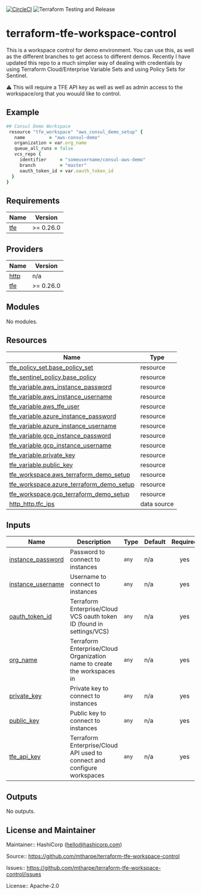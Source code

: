 [![CircleCI](https://dl.circleci.com/status-badge/img/gh/mtharpe/terraform-tfe-workspace-control/tree/master.svg?style=svg)](https://dl.circleci.com/status-badge/redirect/gh/mtharpe/terraform-tfe-workspace-control/tree/master)
![Terraform Testing and Release](https://github.com/mtharpe/terraform-tfe-workspace-control/workflows/Terraform%20Testing%20and%20Release/badge.svg)

# terraform-tfe-workspace-control
This is a workspace control for demo environment. You can use this, as well as the different branches to get access to different demos. Recently I have updated this repo to a much simplier way of dealing with credentials by using Terraform Cloud/Enterprise Variable Sets and using Policy Sets for Sentinel.

:warning: This will require a TFE API key as well as well as admin access to the workspace/org that you wouuld like to control.

## Example

```ruby
## Consul Demo Workspace
 resource "tfe_workspace" "aws_consul_demo_setup" {
   name         = "aws-consul-demo"
   organization = var.org_name
   queue_all_runs = false
   vcs_repo {
     identifier     = "someusername/consul-aws-demo"
     branch         = "master"
     oauth_token_id = var.oauth_token_id
  }
}
```

## Requirements

| Name | Version |
|------|---------|
| <a name="requirement_tfe"></a> [tfe](#requirement\_tfe) | >= 0.26.0 |

## Providers

| Name | Version |
|------|---------|
| <a name="provider_http"></a> [http](#provider\_http) | n/a |
| <a name="provider_tfe"></a> [tfe](#provider\_tfe) | >= 0.26.0 |

## Modules

No modules.

## Resources

| Name | Type |
|------|------|
| [tfe_policy_set.base_policy_set](https://registry.terraform.io/providers/hashicorp/tfe/latest/docs/resources/policy_set) | resource |
| [tfe_sentinel_policy.base_policy](https://registry.terraform.io/providers/hashicorp/tfe/latest/docs/resources/sentinel_policy) | resource |
| [tfe_variable.aws_instance_password](https://registry.terraform.io/providers/hashicorp/tfe/latest/docs/resources/variable) | resource |
| [tfe_variable.aws_instance_username](https://registry.terraform.io/providers/hashicorp/tfe/latest/docs/resources/variable) | resource |
| [tfe_variable.aws_tfe_user](https://registry.terraform.io/providers/hashicorp/tfe/latest/docs/resources/variable) | resource |
| [tfe_variable.azure_instance_password](https://registry.terraform.io/providers/hashicorp/tfe/latest/docs/resources/variable) | resource |
| [tfe_variable.azure_instance_username](https://registry.terraform.io/providers/hashicorp/tfe/latest/docs/resources/variable) | resource |
| [tfe_variable.gcp_instance_password](https://registry.terraform.io/providers/hashicorp/tfe/latest/docs/resources/variable) | resource |
| [tfe_variable.gcp_instance_username](https://registry.terraform.io/providers/hashicorp/tfe/latest/docs/resources/variable) | resource |
| [tfe_variable.private_key](https://registry.terraform.io/providers/hashicorp/tfe/latest/docs/resources/variable) | resource |
| [tfe_variable.public_key](https://registry.terraform.io/providers/hashicorp/tfe/latest/docs/resources/variable) | resource |
| [tfe_workspace.aws_terraform_demo_setup](https://registry.terraform.io/providers/hashicorp/tfe/latest/docs/resources/workspace) | resource |
| [tfe_workspace.azure_terraform_demo_setup](https://registry.terraform.io/providers/hashicorp/tfe/latest/docs/resources/workspace) | resource |
| [tfe_workspace.gcp_terraform_demo_setup](https://registry.terraform.io/providers/hashicorp/tfe/latest/docs/resources/workspace) | resource |
| [http_http.tfc_ips](https://registry.terraform.io/providers/hashicorp/http/latest/docs/data-sources/http) | data source |

## Inputs

| Name | Description | Type | Default | Required |
|------|-------------|------|---------|:--------:|
| <a name="input_instance_password"></a> [instance\_password](#input\_instance\_password) | Password to connect to instances | `any` | n/a | yes |
| <a name="input_instance_username"></a> [instance\_username](#input\_instance\_username) | Username to connect to instances | `any` | n/a | yes |
| <a name="input_oauth_token_id"></a> [oauth\_token\_id](#input\_oauth\_token\_id) | Terraform Enterprise/Cloud VCS oauth token ID (found in settings/VCS) | `any` | n/a | yes |
| <a name="input_org_name"></a> [org\_name](#input\_org\_name) | Terraform Enterprise/Cloud Organization name to create the workspaces in | `any` | n/a | yes |
| <a name="input_private_key"></a> [private\_key](#input\_private\_key) | Private key to connect to instances | `any` | n/a | yes |
| <a name="input_public_key"></a> [public\_key](#input\_public\_key) | Public key to connect to instances | `any` | n/a | yes |
| <a name="input_tfe_api_key"></a> [tfe\_api\_key](#input\_tfe\_api\_key) | Terraform Enterprise/Cloud API used to connect and configure workspaces | `any` | n/a | yes |

## Outputs

No outputs.

## License and Maintainer

Maintainer:: HashiCorp (<hello@hashicorp.com>)

Source:: https://github.com/mtharpe/terraform-tfe-workspace-control

Issues:: https://github.com/mtharpe/terraform-tfe-workspace-control/issues

License:: Apache-2.0

